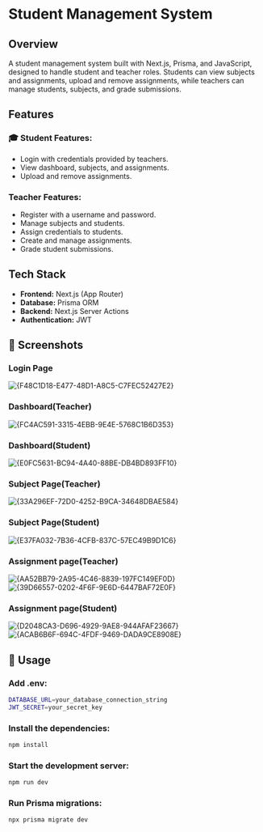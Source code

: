 # Student Management System

##  Overview
A student management system built with Next.js, Prisma, and JavaScript, designed to handle student and teacher roles. Students can view subjects and assignments, upload and remove assignments, while teachers can manage students, subjects, and grade submissions.

## Features
### 🎓 Student Features:
- Login with credentials provided by teachers.
- View dashboard, subjects, and assignments.
- Upload and remove assignments.

### Teacher Features:
- Register with a username and password.
- Manage subjects and students.
- Assign credentials to students.
- Create and manage assignments.
- Grade student submissions.

## Tech Stack
- **Frontend:** Next.js (App Router)
- **Database:** Prisma ORM
- **Backend:** Next.js Server Actions
- **Authentication:** JWT

## 📸 Screenshots
### Login Page

![{F48C1D18-E477-48D1-A8C5-C7FEC52427E2}](https://github.com/user-attachments/assets/c52038f9-7cca-4622-a6f6-1031f2276e88)

### Dashboard(Teacher)

![{FC4AC591-3315-4EBB-9E4E-5768C1B6D353}](https://github.com/user-attachments/assets/e153792d-668f-463a-ab56-1f5243863a2a)

### Dashboard(Student)

![{E0FC5631-BC94-4A40-88BE-DB4BD893FF10}](https://github.com/user-attachments/assets/22abd8c2-9117-4cc0-8344-933049c7aacf)

### Subject Page(Teacher)

![{33A296EF-72D0-4252-B9CA-34648DBAE584}](https://github.com/user-attachments/assets/0ffd4afd-b452-4b76-a83f-9f0349775766)

### Subject Page(Student)

![{E37FA032-7B36-4CFB-837C-57EC49B9D1C6}](https://github.com/user-attachments/assets/83cd01ce-31ee-4842-9a90-a764ee37d03d)

### Assignment page(Teacher)

![{AA52BB79-2A95-4C46-8839-197FC149EF0D}](https://github.com/user-attachments/assets/b79f1b5e-3a8a-4284-8640-8e3d78a1543d)
![{39D66557-0202-4F6F-9E6D-6447BAF72E0F}](https://github.com/user-attachments/assets/277ae65e-75d4-4b96-a620-6e91d1545e82)

### Assignment page(Student)

![{D2048CA3-D696-4929-9AE8-944AFAF23667}](https://github.com/user-attachments/assets/cd9a6332-689a-450e-be33-e163f38ea99d)
![{ACAB6B6F-694C-4FDF-9469-DADA9CE8908E}](https://github.com/user-attachments/assets/64a81557-a2b5-4526-a42d-a0386def9195)

## 🔧 Usage

### Add .env:
```sh
DATABASE_URL=your_database_connection_string
JWT_SECRET=your_secret_key
```

### Install the dependencies:
```sh
npm install
```

### Start the development server:
```sh
npm run dev
```

### Run Prisma migrations:
```sh
npx prisma migrate dev
```

